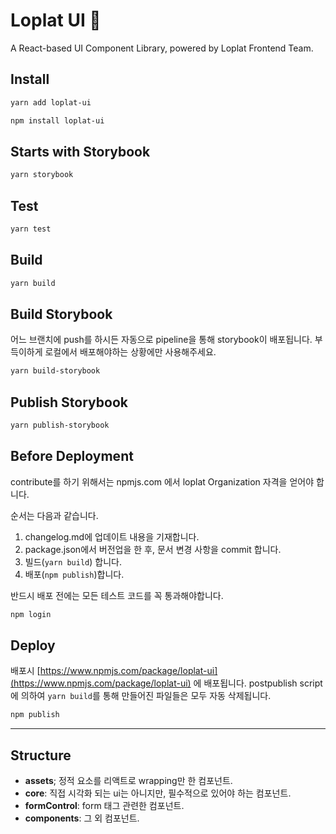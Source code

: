 # Loplat UI 🚀

A React-based UI Component Library, powered by Loplat Frontend Team.


## Install
```bash
yarn add loplat-ui

npm install loplat-ui
```

## Starts with Storybook
```bash
yarn storybook
```

## Test
```bash
yarn test
```

## Build
```bash
yarn build
```

## Build Storybook
어느 브랜치에 push를 하시든 자동으로 pipeline을 통해 storybook이 배포됩니다.
부득이하게 로컬에서 배포해야하는 상황에만 사용해주세요.
```bash
yarn build-storybook
```

## Publish Storybook
```bash
yarn publish-storybook
```


## Before Deployment
contribute를 하기 위해서는 npmjs.com 에서 loplat Organization 자격을 얻어야 합니다.

순서는 다음과 같습니다.
1. changelog.md에 업데이트 내용을 기재합니다.
2. package.json에서 버전업을 한 후, 문서 변경 사항을 commit 합니다.
3. 빌드(`yarn build`) 합니다.
4. 배포(`npm publish`)합니다.

반드시 배포 전에는 모든 테스트 코드를 꼭 통과해야합니다.

```bash
npm login
```

## Deploy
배포시 [https://www.npmjs.com/package/loplat-ui](https://www.npmjs.com/package/loplat-ui) 에 배포됩니다.
postpublish script 에 의하여 `yarn build`를 통해 만들어진 파일들은 모두 자동 삭제됩니다.
```bash
npm publish
```

---

## Structure
- **assets**; 정적 요소를 리액트로 wrapping만 한 컴포넌트.
- **core**: 직접 시각화 되는 ui는 아니지만, 필수적으로 있어야 하는 컴포넌트.
- **formControl**: form 태그 관련한 컴포넌트.
- **components**: 그 외 컴포넌트.
